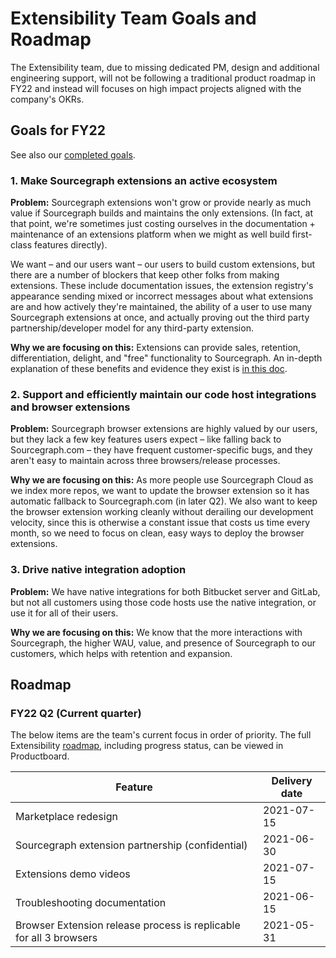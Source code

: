 # Extensibility Team Goals and Roadmap

The Extensibility team, due to missing dedicated PM, design and additional engineering support, will not be following a traditional product roadmap in FY22 and instead will focuses on high impact projects aligned with the company's OKRs.
## Goals for FY22

See also our [completed goals](goals_completed.md).

###  1. Make Sourcegraph extensions an active ecosystem

**Problem:** Sourcegraph extensions won't grow or provide nearly as much value if Sourcegraph builds and maintains the only extensions. (In fact, at that point, we're sometimes just costing ourselves in the documentation + maintenance of an extensions platform when we might as well build first-class features directly).

We want – and our users want – our users to build custom extensions, but there are a number of blockers that keep other folks from making extensions. These include documentation issues, the extension registry's appearance sending mixed or incorrect messages about what extensions are and how actively they're maintained, the ability of a user to use many Sourcegraph extensions at once, and actually proving out the third party partnership/developer model for any third-party extension.

**Why we are focusing on this:** Extensions can provide sales, retention, differentiation, delight, and "free" functionality to Sourcegraph. An in-depth explanation of these benefits and evidence they exist is [in this doc](https://docs.google.com/document/d/1bpyQWEkrFS3Uk0TQ3kXWJfR1ZPvWYKr020ufnm1TFsQ/edit).
### 2. Support and efficiently maintain our code host integrations and browser extensions

**Problem:** Sourcegraph browser extensions are highly valued by our users, but they lack a few key features users expect – like falling back to Sourcegraph.com – they have frequent customer-specific bugs, and they aren't easy to maintain across three browsers/release processes.

**Why we are focusing on this:** As more people use Sourcegraph Cloud as we index more repos, we want to update the browser extension so it has automatic fallback to Sourcegraph.com (in later Q2). We also want to keep the browser extension working cleanly without derailing our development velocity, since this is otherwise a constant issue that costs us time every month, so we need to focus on clean, easy ways to deploy the browser extensions.

### 3. Drive native integration adoption

**Problem:** We have native integrations for both Bitbucket server and GitLab, but not all customers using those code hosts use the native integration, or use it for all of their users.

**Why we are focusing on this:** We know that the more interactions with Sourcegraph, the higher WAU, value, and presence of Sourcegraph to our customers, which helps with retention and expansion.

## Roadmap

### FY22 Q2 (Current quarter)

The below items are the team's current focus in order of priority. The full Extensibility [roadmap](https://sourcegraph.productboard.com/feature-board/2689572-fy2022-roadmap-developer-insights), including progress status, can be viewed in Productboard.

| Feature     | Delivery date |
| ----------- | ----------- |
| Marketplace redesign | 2021-07-15 |
| Sourcegraph extension partnership (confidential) | 2021-06-30 |
| Extensions demo videos | 2021-07-15 |  
| Troubleshooting documentation | 2021-06-15 |
| Browser Extension release process is replicable for all 3 browsers | 2021-05-31 |


